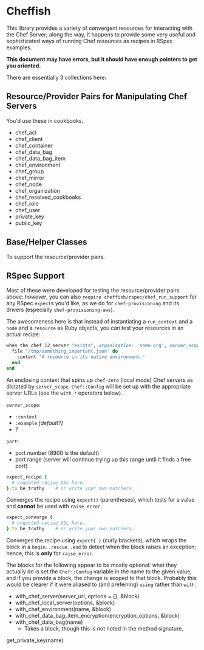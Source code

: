 # Cheffish

This library provides a variety of convergent resources for interacting with the Chef Server; along the way, it happens to provide some very useful and sophisticated ways of running Chef resources as recipes in RSpec examples.

**This document may have errors, but it should have enough pointers to get you oriented.**

There are essentially 3 collections here:

## Resource/Provider Pairs for Manipulating Chef Servers

You'd use these in cookbooks.

- chef_acl
- chef_client
- chef_container
- chef_data_bag
- chef_data_bag_item
- chef_environment
- chef_group
- chef_mirror
- chef_node
- chef_organization
- chef_resolved_cookbooks
- chef_role
- chef_user
- private_key
- public_key

## Base/Helper Classes

To support the resource/provider pairs.


## RSpec Support

Most of these were developed for testing the resource/provider pairs above; *however*, you can also `require cheffish/rspec/chef_run_support` for any RSpec `expect`s you'd like, as we do for `chef-provisioning` and its drivers (especially `chef-provisioning-aws`).

The awesomeness here is that instead of instantiating a `run_context` and a `node` and a `resource` as Ruby objects, you can test your resources in an actual recipe:

```ruby
when_the_chef_12_server "exists", organization: 'some-org', server_scope: :context, port: 8900..9000 do
  file "/tmp/something_important.json" do
    content "A resource in its native environment."
  end
end
```

An enclosing context that spins up `chef-zero` (local mode) Chef servers as dictated by `server_scope`. `Chef::Config` will be set up with the appropriate server URLs (see the `with_*` operators below).

`server_scope`:
- `:context`
- `:example` *[default?]*
- ?

`port`:
- port number (8900 is the default)
- port range (server will continue trying up this range until it finds a free port)

```ruby
expect_recipe {
  # unquoted recipe DSL here.
}.to be_truthy    # or write your own matchers.
```

Converges the recipe using `expect()` (parentheses), which tests for a value and **cannot** be used with `raise_error`.

```ruby
expect_converge {
  # unquoted recipe DSL here.
}.to be_truthy    # or write your own matchers.
```

Converges the recipe using `expect{ }` (curly brackets), which wraps the block in a `begin..rescue..end` to detect when the block raises an exception; hence, this is **only** for `raise_error`.

The blocks for the following appear to be mostly optional: what they actually do is set the `Chef::Config` variable in the name to the given value, and if you provide a block, the change is scoped to that block. Probably this would be clearer if it were aliased to (and preferring) `using` rather than `with`.

- with_chef_server(server_url, options = {}, &block)
- with_chef_local_server(options, &block)
- with_chef_environment(name, &block)
- with_chef_data_bag_item_encryption(encryption_options, &block)
- with_chef_data_bag(name)
  - Takes a block, though this is not noted in the method signature.



get_private_key(name)

